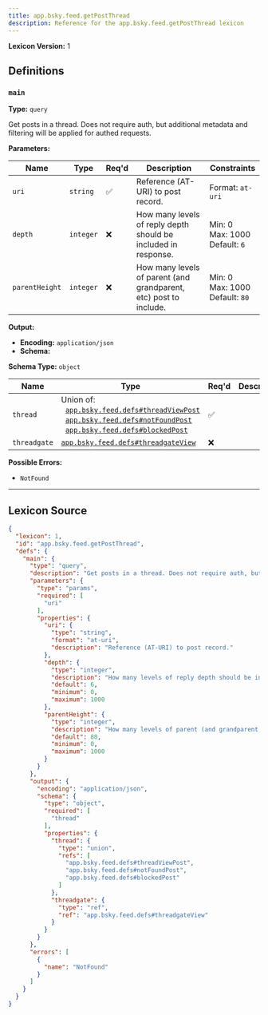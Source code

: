 ```yaml
---
title: app.bsky.feed.getPostThread
description: Reference for the app.bsky.feed.getPostThread lexicon
---
```

**Lexicon Version:** 1

## Definitions

<a name="main"></a>
### `main`

**Type:** `query`

Get posts in a thread. Does not require auth, but additional metadata and filtering will be applied for authed requests.

**Parameters:**

| Name | Type | Req'd  | Description | Constraints |
|------|------|----------|-------------|-------------|
| `uri` | `string` | ✅  | Reference (AT-URI) to post record. | Format: `at-uri` |
| `depth` | `integer` | ❌  | How many levels of reply depth should be included in response. | Min: 0<br/>Max: 1000<br/>Default: `6` |
| `parentHeight` | `integer` | ❌  | How many levels of parent (and grandparent, etc) post to include. | Min: 0<br/>Max: 1000<br/>Default: `80` |
**Output:**

- **Encoding:** `application/json`
- **Schema:**

**Schema Type:** `object`

| Name | Type | Req'd  | Description | Constraints |
|------|------|----------|-------------|-------------|
| `thread` | Union of:<br/>&nbsp;&nbsp;[`app.bsky.feed.defs#threadViewPost`](/app/bsky/feed/defs#threadViewPost)<br/>&nbsp;&nbsp;[`app.bsky.feed.defs#notFoundPost`](/app/bsky/feed/defs#notFoundPost)<br/>&nbsp;&nbsp;[`app.bsky.feed.defs#blockedPost`](/app/bsky/feed/defs#blockedPost) | ✅  |  |  |
| `threadgate` | [`app.bsky.feed.defs#threadgateView`](/app/bsky/feed/defs#threadgateView) | ❌  |  |  |
**Possible Errors:**

- `NotFound`

---

## Lexicon Source
```json
{
  "lexicon": 1,
  "id": "app.bsky.feed.getPostThread",
  "defs": {
    "main": {
      "type": "query",
      "description": "Get posts in a thread. Does not require auth, but additional metadata and filtering will be applied for authed requests.",
      "parameters": {
        "type": "params",
        "required": [
          "uri"
        ],
        "properties": {
          "uri": {
            "type": "string",
            "format": "at-uri",
            "description": "Reference (AT-URI) to post record."
          },
          "depth": {
            "type": "integer",
            "description": "How many levels of reply depth should be included in response.",
            "default": 6,
            "minimum": 0,
            "maximum": 1000
          },
          "parentHeight": {
            "type": "integer",
            "description": "How many levels of parent (and grandparent, etc) post to include.",
            "default": 80,
            "minimum": 0,
            "maximum": 1000
          }
        }
      },
      "output": {
        "encoding": "application/json",
        "schema": {
          "type": "object",
          "required": [
            "thread"
          ],
          "properties": {
            "thread": {
              "type": "union",
              "refs": [
                "app.bsky.feed.defs#threadViewPost",
                "app.bsky.feed.defs#notFoundPost",
                "app.bsky.feed.defs#blockedPost"
              ]
            },
            "threadgate": {
              "type": "ref",
              "ref": "app.bsky.feed.defs#threadgateView"
            }
          }
        }
      },
      "errors": [
        {
          "name": "NotFound"
        }
      ]
    }
  }
}
```
